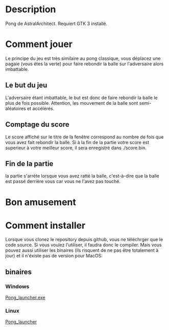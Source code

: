 # Description
Pong de AstralArchitect. Requiert GTK 3 installé.
# Comment jouer
Le principe du jeu est très similaire au pong classique, vous déplacez une pagaie (vous êtes la verte) pour faire rebondir la balle sur l'adversaire alors imbattable.
## Le but du jeu
L'adversaire étant imbattable, le but est donc de faire rebondir la balle le plus de fois possible. Attention, les mouvement de la balle sont semi-aléatoires et accélérés.
## Comptage du score
Le score affiché sur le titre de la fenêtre correspond au nombre de fois que vous avez fait rebondir la balle. Si à la fin de la partie votre score est superieur à votre meilleur score, il sera enregistré dans ./score.bin.
## Fin de la partie
la partie s'arrète lorsque vous avez ratté la balle, c'est-à-dire que la balle est passé derrière vous car vous ne l'avez pas touché.

# Bon amusement

# Comment installer
Lorsque vous clonez le repository depuis github, vous ne téléchrger que le code source. Si vous voulez l'utiliser, il faudra donc le compiler.
Mais vous pouvez aussi utiliser les binaires (ils risquent de ne pas être totalement à jour) et il n'éxiste pas de version pour MacOS:
## binaires
### Windows
[Pong_launcher.exe](https://github.com/AstralArchitect/pong-GTK-binaries/raw/main/Windows/Pong_launcher.exe)
### Linux
[Pong_launcher](https://github.com/AstralArchitect/pong-GTK-binaries/raw/main/Linux/Pong_launcher)
